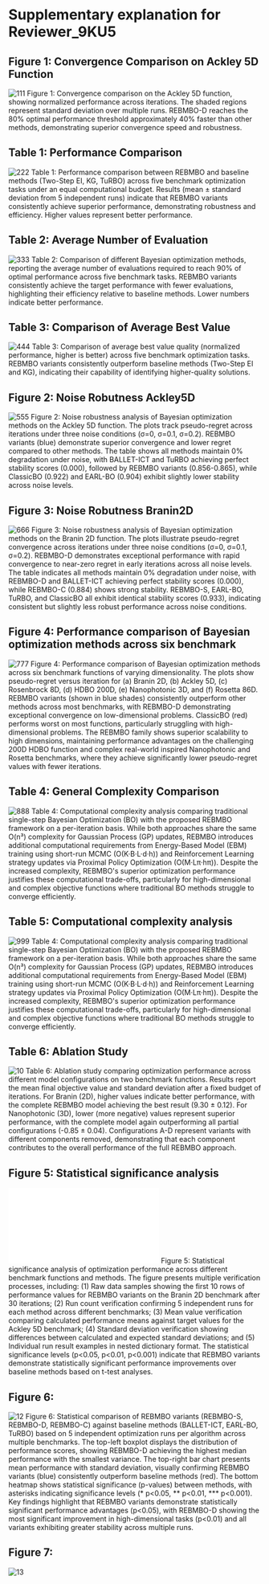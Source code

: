 # Supplementary explanation for Reviewer_9KU5
## Figure 1: Convergence Comparison on Ackley 5D Function
![111](./reviewer_9KU5_doc/Convergence_comparison_on_the_Ackley_5D_function.PNG)
Figure 1: Convergence comparison on the Ackley 5D function, showing normalized performance across iterations. The shaded regions represent standard deviation over multiple runs. REBMBO-D reaches the 80% optimal performance threshold approximately 40% faster than other methods, demonstrating superior convergence speed and robustness.

## Table 1: Performance Comparison
![222](./reviewer_9KU5_doc/Performance_comparison_between_REBMBO_and_baseline_methods.PNG)
Table 1: Performance comparison between REBMBO and baseline methods (Two-Step EI, KG, TuRBO) across five benchmark optimization tasks under an equal computational budget. Results (mean ± standard deviation from 5 independent runs) indicate that REBMBO variants consistently achieve superior performance, demonstrating robustness and efficiency. Higher values represent better performance.

## Table 2: Average Number of Evaluation
![333](./reviewer_9KU5_doc/Comparison_of_different_Bayesian_optimization_methods.PNG)
Table 2: Comparison of different Bayesian optimization methods, reporting the average number of evaluations required to reach 90% of optimal performance across five benchmark tasks. REBMBO variants consistently achieve the target performance with fewer evaluations, highlighting their efficiency relative to baseline methods. Lower numbers indicate better performance.

## Table 3: Comparison of Average Best Value
![444](./reviewer_9KU5_doc/Comparison_of_average_best_value_quality.PNG)
Table 3: Comparison of average best value quality (normalized performance, higher is better) across five benchmark optimization tasks. REBMBO variants consistently outperform baseline methods (Two-Step EI and KG), indicating their capability of identifying higher-quality solutions.

## Figure 2: Noise Robutness Ackley5D
![555](./reviewer_9KU5_doc/Noise_Robustness_ack.PNG)
Figure 2: Noise robustness analysis of Bayesian optimization methods on the Ackley 5D function. The plots track pseudo-regret across iterations under three noise conditions (σ=0, σ=0.1, σ=0.2). REBMBO variants (blue) demonstrate superior convergence and lower regret compared to other methods. The table shows all methods maintain 0% degradation under noise, with BALLET-ICT and TuRBO achieving perfect stability scores (0.000), followed by REBMBO variants (0.856-0.865), while ClassicBO (0.922) and EARL-BO (0.904) exhibit slightly lower stability across noise levels.

## Figure 3: Noise Robutness Branin2D
![666](./reviewer_9KU5_doc/Noise_Robustness_barn.PNG)
Figure 3: Noise robustness analysis of Bayesian optimization methods on the Branin 2D function. The plots illustrate pseudo-regret convergence across iterations under three noise conditions (σ=0, σ=0.1, σ=0.2). REBMBO-D demonstrates exceptional performance with rapid convergence to near-zero regret in early iterations across all noise levels. The table indicates all methods maintain 0% degradation under noise, with REBMBO-D and BALLET-ICT achieving perfect stability scores (0.000), while REBMBO-C (0.884) shows strong stability. REBMBO-S, EARL-BO, TuRBO, and ClassicBO all exhibit identical stability scores (0.933), indicating consistent but slightly less robust performance across noise conditions.

## Figure 4: Performance comparison of Bayesian optimization methods across six benchmark
![777](./reviewer_9KU5_doc/Noise_Robustness_all.png)
Figure 4: Performance comparison of Bayesian optimization methods across six benchmark functions of varying dimensionality. The plots show pseudo-regret versus iteration for (a) Branin 2D, (b) Ackley 5D, (c) Rosenbrock 8D, (d) HDBO 200D, (e) Nanophotonic 3D, and (f) Rosetta 86D. REBMBO variants (shown in blue shades) consistently outperform other methods across most benchmarks, with REBMBO-D demonstrating exceptional convergence on low-dimensional problems. ClassicBO (red) performs worst on most functions, particularly struggling with high-dimensional problems. The REBMBO family shows superior scalability to high dimensions, maintaining performance advantages on the challenging 200D HDBO function and complex real-world inspired Nanophotonic and Rosetta benchmarks, where they achieve significantly lower pseudo-regret values with fewer iterations.

## Table 4: General Complexity Comparison
![888](./reviewer_9KU5_doc/Computational_Cost_gen.png)
Table 4: Computational complexity analysis comparing traditional single-step Bayesian Optimization (BO) with the proposed REBMBO framework on a per-iteration basis. While both approaches share the same O(n³) complexity for Gaussian Process (GP) updates, REBMBO introduces additional computational requirements from Energy-Based Model (EBM) training using short-run MCMC (O(K·B·L·d·h)) and Reinforcement Learning strategy updates via Proximal Policy Optimization (O(M·Lπ·hπ)). Despite the increased complexity, REBMBO's superior optimization performance justifies these computational trade-offs, particularly for high-dimensional and complex objective functions where traditional BO methods struggle to converge efficiently.

## Table 5: Computational complexity analysis
![999](./reviewer_9KU5_doc/Computational-Cost_con.png)
Table 4: Computational complexity analysis comparing traditional single-step Bayesian Optimization (BO) with the proposed REBMBO framework on a per-iteration basis. While both approaches share the same O(n³) complexity for Gaussian Process (GP) updates, REBMBO introduces additional computational requirements from Energy-Based Model (EBM) training using short-run MCMC (O(K·B·L·d·h)) and Reinforcement Learning strategy updates via Proximal Policy Optimization (O(M·Lπ·hπ)). Despite the increased complexity, REBMBO's superior optimization performance justifies these computational trade-offs, particularly for high-dimensional and complex objective functions where traditional BO methods struggle to converge efficiently.

## Table 6: Ablation Study 
![10](./reviewer_9KU5_doc/Abalation_Study.png)
Table 6: Ablation study comparing optimization performance across different model configurations on two benchmark functions. Results report the mean final objective value and standard deviation after a fixed budget of iterations. For Branin (2D), higher values indicate better performance, with the complete REBMBO model achieving the best result (9.30 ± 0.12). For Nanophotonic (3D), lower (more negative) values represent superior performance, with the complete model again outperforming all partial configurations (-0.85 ± 0.04). Configurations A-D represent variants with different components removed, demonstrating that each component contributes to the overall performance of the full REBMBO approach.

## Figure 5: Statistical significance analysis
![11](./reviewer_9KU5_doc/Detailed_statistical_verification_of_experimental_robustness.pdf)
Figure 5: Statistical significance analysis of optimization performance across different benchmark functions and methods. The figure presents multiple verification processes, including: (1) Raw data samples showing the first 10 rows of performance values for REBMBO variants on the Branin 2D benchmark after 30 iterations; (2) Run count verification confirming 5 independent runs for each method across different benchmarks; (3) Mean value verification comparing calculated performance means against target values for the Ackley 5D benchmark; (4) Standard deviation verification showing differences between calculated and expected standard deviations; and (5) Individual run result examples in nested dictionary format. The statistical significance levels (p<0.05, p<0.01, p<0.001) indicate that REBMBO variants demonstrate statistically significant performance improvements over baseline methods based on t-test analyses.

## Figure 6:
![12](./reviewer_9KU5_doc/Visual_analysis_of_statistical_significance.png)
Figure 6: Statistical comparison of REBMBO variants (REBMBO-S, REBMBO-D, REBMBO-C) against baseline methods (BALLET-ICT, EARL-BO, TuRBO) based on 5 independent optimization runs per algorithm across multiple benchmarks. The top-left boxplot displays the distribution of performance scores, showing REBMBO-D achieving the highest median performance with the smallest variance. The top-right bar chart presents mean performance with standard deviation, visually confirming REBMBO variants (blue) consistently outperform baseline methods (red). The bottom heatmap shows statistical significance (p-values) between methods, with asterisks indicating significance levels (* p<0.05, ** p<0.01, *** p<0.001). Key findings highlight that REBMBO variants demonstrate statistically significant performance advantages (p<0.05), with REBMBO-D showing the most significant improvement in high-dimensional tasks (p<0.01) and all variants exhibiting greater stability across multiple runs.

## Figure 7: 
![13](./reviewer_9KU5_doc/overall_framework.png)



